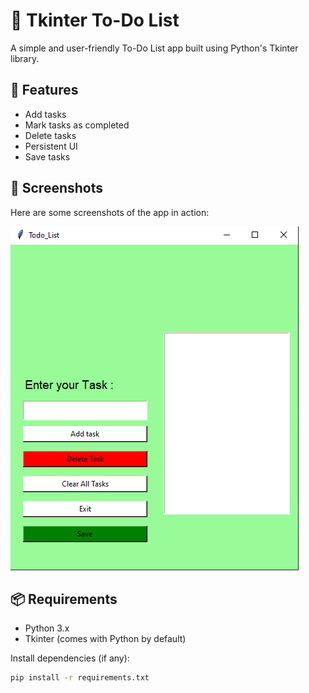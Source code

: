 # 📝 Tkinter To-Do List

A simple and user-friendly To-Do List app built using Python's Tkinter library.

## 🔧 Features

- Add tasks
- Mark tasks as completed
- Delete tasks
- Persistent UI
- Save tasks

## 📸 Screenshots

Here are some screenshots of the app in action:


![App Screenshot](assets/1.png)





## 📦 Requirements

- Python 3.x
- Tkinter (comes with Python by default)

Install dependencies (if any):

```bash
pip install -r requirements.txt